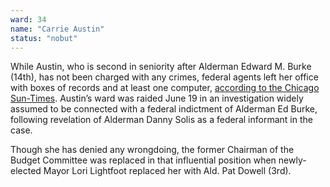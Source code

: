 ```yaml
---
ward: 34
name: "Carrie Austin"
status: "nobut"
---
```


While Austin, who is second in seniority after Alderman Edward M. Burke (14th), has not been charged with any crimes, federal agents left her office with boxes of records and at least one computer, [according to the Chicago Sun-Times](https://chicago.suntimes.com/city-hall/2019/6/21/18700573/chicago-alderman-carrie-austin-denies-wrongdoing-fbi-raid). Austin’s ward was raided June 19 in an investigation widely assumed to be connected with a federal indictment of Alderman Ed Burke, following revelation of Alderman Danny Solis as a federal informant in the case.

Though she has denied any wrongdoing, the former Chairman of the Budget Committee was replaced in that influential position when newly-elected Mayor Lori Lightfoot replaced her with Ald. Pat Dowell (3rd).
